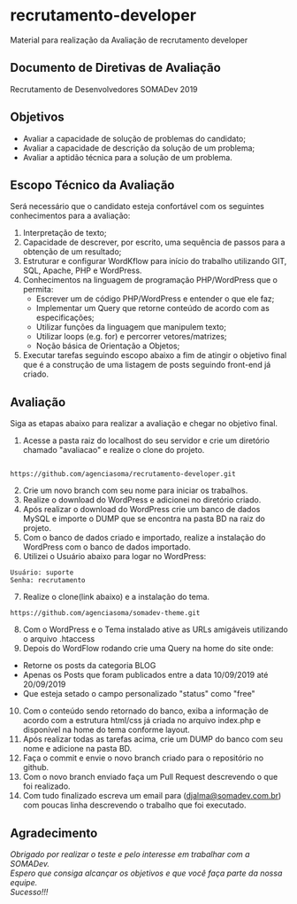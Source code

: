 # recrutamento-developer
Material para realização da Avaliação de recrutamento developer

## Documento de Diretivas de Avaliação
Recrutamento de Desenvolvedores SOMADev 2019

## Objetivos
* Avaliar a capacidade de solução de problemas do candidato;
* Avaliar a capacidade de descrição da solução de um problema;
* Avaliar a aptidão técnica para a solução de um problema.

## Escopo Técnico da Avaliação

Será necessário que o candidato esteja confortável com os seguintes conhecimentos para a avaliação:

1. Interpretação de texto;
2. Capacidade de descrever, por escrito, uma sequência de passos para a obtenção de um resultado;
3. Estruturar e configurar WordKflow para início do trabalho utilizando GIT, SQL, Apache, PHP e WordPress.
4. Conhecimentos na linguagem de programação PHP/WordPress que o permita:
	* Escrever um de código PHP/WordPress e entender o que ele faz;
	* Implementar um Query que retorne conteúdo de acordo com as especificações;
	* Utilizar funções da linguagem que manipulem texto;
	* Utilizar loops (e.g. for) e percorrer vetores/matrizes;
	* Noção básica de Orientação a Objetos;
5. Executar tarefas seguindo escopo abaixo a fim de atingir o objetivo final que é a construção de uma listagem de posts seguindo front-end já criado.

## Avaliação

Siga as etapas abaixo para realizar a avaliação e chegar no objetivo final.

1. Acesse a pasta raiz do localhost do seu servidor e crie um diretório chamado "avaliacao" e realize o clone do projeto.

```

https://github.com/agenciasoma/recrutamento-developer.git

```

2. Crie um novo branch com seu nome para iniciar os trabalhos.
3. Realize o download do WordPress e adicionei no diretório criado.
4. Após realizar o download do WordPress crie um banco de dados MySQL e importe o DUMP que se encontra na pasta BD na raiz do projeto.
5. Com o banco de dados criado e importado, realize a instalação do WordPress com o banco de dados importado.
6. Utilizei o Usuário abaixo para logar no WordPress:
```
Usuário: suporte
Senha: recrutamento
```
7. Realize o clone(link abaixo) e a instalação do tema.
```
https://github.com/agenciasoma/somadev-theme.git
```
8. Com o WordPress e o Tema instalado ative as URLs amigáveis utilizando o arquivo .htaccess
9. Depois do WordFlow rodando crie uma Query na home do site onde:
* Retorne os posts da categoria BLOG
* Apenas os Posts que foram publicados entre a data 10/09/2019 até 20/09/2019
* Que esteja setado o campo personalizado "status" como "free"
10. Com o conteúdo sendo retornado do banco, exiba a informação de acordo com a estrutura html/css já criada no arquivo index.php e disponível na home do tema conforme layout.
11. Após realizar todas as tarefas acima, crie um DUMP do banco com seu nome e adicione na pasta BD.
12. Faça o commit e envie o novo branch criado para o repositório no github.
13. Com o novo branch enviado faça um Pull Request descrevendo o que foi realizado.
14. Com tudo finalizado escreva um email para (djalma@somadev.com.br) com poucas linha descrevendo o trabalho que foi executado.

## Agradecimento

*Obrigado por realizar o teste e pelo interesse em trabalhar com a SOMADev.<br>
Espero que consiga alcançar os objetivos e que você faça parte da nossa equipe.<br>
Sucesso!!!*


